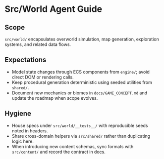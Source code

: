 # Src/World Agent Guide

## Scope
`src/world/` encapsulates overworld simulation, map generation, exploration systems, and related data flows.

## Expectations
- Model state changes through ECS components from `engine/`; avoid direct DOM or rendering calls.
- Keep procedural generation deterministic using seeded utilities from `shared/`.
- Document new mechanics or biomes in `docs/GAME_CONCEPT.md` and update the roadmap when scope evolves.

## Hygiene
- House specs under `src/world/__tests__/` with reproducible seeds noted in headers.
- Share cross-domain helpers via `src/shared/` rather than duplicating logic here.
- When introducing new content schemas, sync formats with `src/content/` and record the contract in docs.
